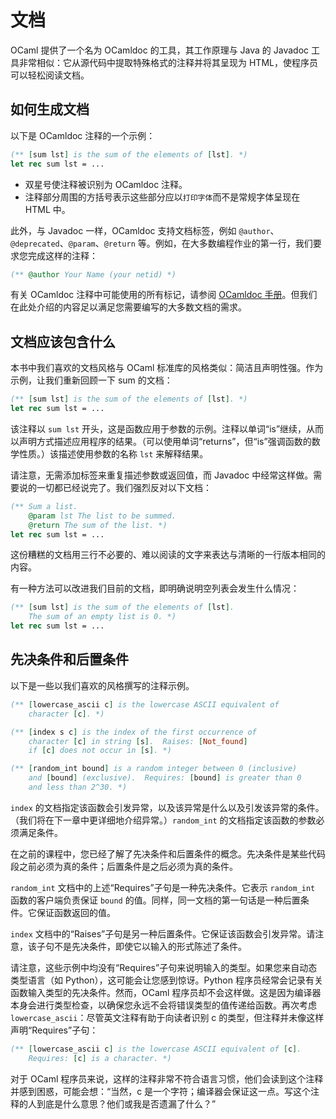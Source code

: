 # 文档

OCaml 提供了一个名为 OCamldoc 的工具，其工作原理与 Java 的 Javadoc 工具非常相似：它从源代码中提取特殊格式的注释并将其呈现为 HTML，使程序员可以轻松阅读文档。

## 如何生成文档

以下是 OCamldoc 注释的一个示例：

```Ocaml
(** [sum lst] is the sum of the elements of [lst]. *)
let rec sum lst = ...
```

+ 双星号使注释被识别为 OCamldoc 注释。
+ 注释部分周围的方括号表示这些部分应以`打印字体`而不是常规字体呈现在 HTML 中。

此外，与 Javadoc 一样，OCamldoc 支持文档标签，例如 `@author`、`@deprecated`、`@param`、`@return` 等。例如，在大多数编程作业的第一行，我们要求您完成这样的注释：

```Ocaml
(** @author Your Name (your netid) *)
```

有关 OCamldoc 注释中可能使用的所有标记，请参阅 [OCamldoc 手册](https://ocaml.org/manual/5.2/ocamldoc.html)。但我们在此处介绍的内容足以满足您需要编写的大多数文档的需求。

## 文档应该包含什么

本书中我们喜欢的文档风格与 OCaml 标准库的风格类似：简洁且声明性强。作为示例，让我们重新回顾一下 sum 的文档：

```Ocaml
(** [sum lst] is the sum of the elements of [lst]. *)
let rec sum lst = ...
```

该注释以 `sum lst` 开头，这是函数应用于参数的示例。注释以单词“is”继续，从而以声明方式描述应用程序的结果。（可以使用单词“returns”，但“is”强调函数的数学性质。）该描述使用参数的名称 `lst` 来解释结果。

请注意，无需添加标签来重复描述参数或返回值，而 Javadoc 中经常这样做。需要说的一切都已经说完了。我们强烈反对以下文档：

```Ocaml
(** Sum a list.
    @param lst The list to be summed.
    @return The sum of the list. *)
let rec sum lst = ...
```

这份糟糕的文档用三行不必要的、难以阅读的文字来表达与清晰的一行版本相同的内容。

有一种方法可以改进我们目前的文档，即明确说明空列表会发生什么情况：

```Ocaml
(** [sum lst] is the sum of the elements of [lst].
    The sum of an empty list is 0. *)
let rec sum lst = ...
```

## 先决条件和后置条件

以下是一些以我们喜欢的风格撰写的注释示例。

```Ocaml
(** [lowercase_ascii c] is the lowercase ASCII equivalent of
    character [c]. *)

(** [index s c] is the index of the first occurrence of
    character [c] in string [s].  Raises: [Not_found]
    if [c] does not occur in [s]. *)

(** [random_int bound] is a random integer between 0 (inclusive)
    and [bound] (exclusive).  Requires: [bound] is greater than 0
    and less than 2^30. *)
```

`index` 的文档指定该函数会引发异常，以及该异常是什么以及引发该异常的条件。（我们将在下一章中更详细地介绍异常。）`random_int` 的文档指定该函数的参数必须满足条件。

在之前的课程中，您已经了解了先决条件和后置条件的概念。先决条件是某些代码段之前必须为真的条件；后置条件是之后必须为真的条件。

`random_int` 文档中的上述“Requires”子句是一种先决条件。它表示 `random_int` 函数的客户端负责保证 `bound` 的值。同样，同一文档的第一句话是一种后置条件。它保证函数返回的值。

`index` 文档中的“Raises”子句是另一种后置条件。它保证该函数会引发异常。请注意，该子句不是先决条件，即使它以输入的形式陈述了条件。

请注意，这些示例中均没有“Requires”子句来说明输入的类型。如果您来自动态类型语言（如 Python），这可能会让您感到惊讶。Python 程序员经常会记录有关函数输入类型的先决条件。然而，OCaml 程序员却不会这样做。这是因为编译器本身会进行类型检查，以确保您永远不会将错误类型的值传递给函数。再次考虑 `lowercase_ascii`：尽管英文注释有助于向读者识别 c 的类型，但注释并未像这样声明“Requires”子句：

```Ocaml
(** [lowercase_ascii c] is the lowercase ASCII equivalent of [c].
    Requires: [c] is a character. *)
```

对于 OCaml 程序员来说，这样的注释非常不符合语言习惯，他们会读到这个注释并感到困惑，可能会想：“当然，c 是一个字符；编译器会保证这一点。写这个注释的人到底是什么意思？他们或我是否遗漏了什么？”
